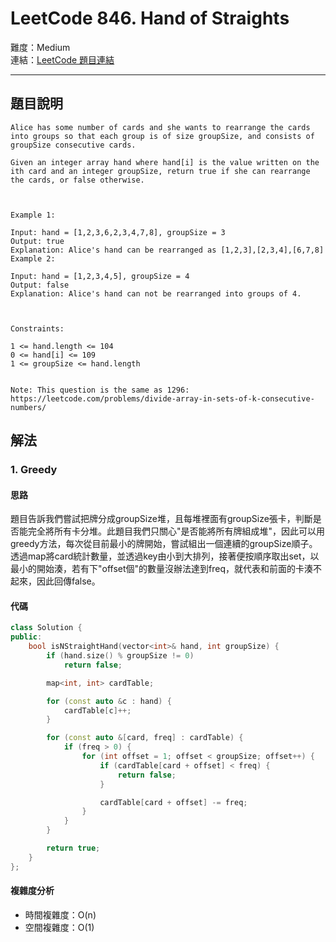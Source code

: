 # LeetCode 846. Hand of Straights

難度：Medium  
連結：[LeetCode 題目連結](https://leetcode.com/problems/hand-of-straights/description/)

---

## 題目說明
    
    Alice has some number of cards and she wants to rearrange the cards into groups so that each group is of size groupSize, and consists of groupSize consecutive cards.

    Given an integer array hand where hand[i] is the value written on the ith card and an integer groupSize, return true if she can rearrange the cards, or false otherwise.

    

    Example 1:

    Input: hand = [1,2,3,6,2,3,4,7,8], groupSize = 3
    Output: true
    Explanation: Alice's hand can be rearranged as [1,2,3],[2,3,4],[6,7,8]
    Example 2:

    Input: hand = [1,2,3,4,5], groupSize = 4
    Output: false
    Explanation: Alice's hand can not be rearranged into groups of 4.

    

    Constraints:

    1 <= hand.length <= 104
    0 <= hand[i] <= 109
    1 <= groupSize <= hand.length
    

    Note: This question is the same as 1296: https://leetcode.com/problems/divide-array-in-sets-of-k-consecutive-numbers/

## 解法
### 1. Greedy
#### 思路

題目告訴我們嘗試把牌分成groupSize堆，且每堆裡面有groupSize張卡，判斷是否能完全將所有卡分堆。此題目我們只關心"是否能將所有牌組成堆"，因此可以用greedy方法，每次從目前最小的牌開始，嘗試組出一個連續的groupSize順子。透過map將card統計數量，並透過key由小到大排列，接著便按順序取出set，以最小的開始湊，若有下"offset個"的數量沒辦法達到freq，就代表和前面的卡湊不起來，因此回傳false。
    
#### 代碼

```c++
class Solution {
public:
    bool isNStraightHand(vector<int>& hand, int groupSize) {
        if (hand.size() % groupSize != 0)
            return false;

        map<int, int> cardTable;

        for (const auto &c : hand) {
            cardTable[c]++;
        }

        for (const auto &[card, freq] : cardTable) {
            if (freq > 0) {
                for (int offset = 1; offset < groupSize; offset++) {
                    if (cardTable[card + offset] < freq) {
                        return false;
                    }

                    cardTable[card + offset] -= freq;
                }
            }
        }

        return true;
    }
};
```

#### 複雜度分析

- 時間複雜度：O(n)
- 空間複雜度：O(1)
